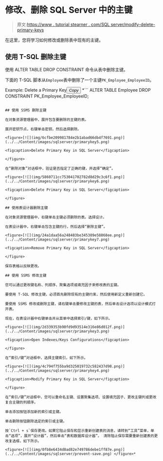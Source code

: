# 修改、删除 SQL Server 中的主键

> 原文:[https://www . tutorial stearner . com/SQL server/modify-delete-primary-keys](https://www.tutorialsteacher.com/sqlserver/modify-delete-primary-keys)

在这里，您将学习如何修改或删除表中现有的主键。

## 使用 T-SQL 删除主键

使用 ALTER TABLE DROP CONSTRAINT 命令从表中删除主键。

下面的 T-SQL 脚本从`Employee`表中删除了一个主键`PK_Employee_EmployeeID`。

Example: Delete a Primary Key<button class="copy-btn pull-right" title="Copy example code">*Copy*</button> *```
ALTER TABLE Employee 
DROP CONSTRAINT PK_Employee_EmployeeID; 
```

## 使用 SSMS 删除主键

在对象资源管理器中，展开包含要删除的主键的表。

展开密钥节点，右键单击密钥，然后选择删除。

<figure>[![](img/6cfbe209981784e2b1abad66db4f7691.png)](../../Content/images/sqlserver/primarykey5.png) 

<figcaption>Delete Primary Key in SQL Server</figcaption>

</figure>

在“删除对象”对话框中，验证是否指定了正确的键，并选择“确定”。

<figure>[![](img/5860711cc753041702782d8d29c3c6f1.png)](../../Content/images/sqlserver/primarykey6.png) 

<figcaption>Delete Primary Key in SQL Server</figcaption>

</figure>

## 使用表设计器删除主键

在对象资源管理器中，右键单击主键必须删除的表。选择设计。

在表设计器中，右键单击包含主键的行，然后选择“删除主键”。

<figure>[![](img/24a1daa56a248483be345389e58868ee.png)](../../Content/images/sqlserver/primarykey7.png) 

<figcaption>Remove Primary Key in SQL Server</figcaption>

</figure>

保存表格以反映更改。

## 使用 SSMS 修改主键

您可以通过更改键名称、列顺序、聚集选项或填充因子来修改表的主键。

要使用 T-SQL 修改主键，必须首先删除现有的主键约束，然后使用新定义重新创建它。

要使用 SSMS 修改或删除主键，请右键单击要修改主键的表，然后单击设计选项以设计模式打开表。

现在，在表设计器中右键单击并从菜单中选择索引/键，如下所示。

<figure>[![](img/2d339353b90fd9d93514e316e86d012f.png)](../../Content/images/sqlserver/primarykey3.png) 

<figcaption>Open Indexes/Keys Configurations</figcaption>

</figure>

在“索引/键”对话框中，选择主键索引，如下所示。

<figure>[![](img/4c794f755ba9d325019732c582437d98.png)](../../Content/images/sqlserver/primarykey4.png) 

<figcaption>Modify Primary Key in SQL Server</figcaption>

</figure>

在“索引/键”对话框中，您可以重命名主键、设置聚集选项、设置填充因子、更改主键列或更改复合主键的列顺序。

单击添加按钮添加新的索引或主键。

单击删除按钮删除选定的索引或主键。

按`Ctrl + s`保存更改。如果它阻止保存和显示重新创建表的消息，请转到“工具”菜单，单击“选项”，展开“设计器”，然后单击“表和数据库设计器”。 清除阻止保存需要重新创建表的更改复选框，如下所示。

<figure>[![](img/0fb8e6434d0ad82e749786debe1ff87e.png)](../../Content/images/sqlserver/prevent-save.png) </figure>*